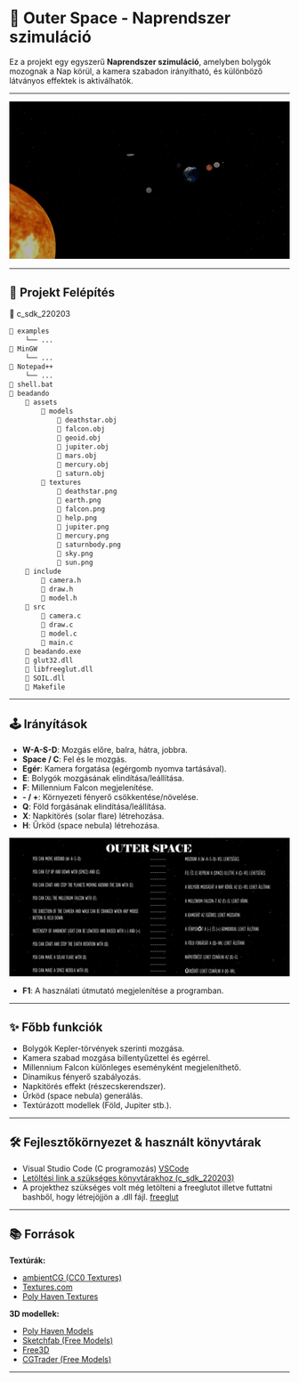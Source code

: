 # 🌌 Outer Space - Naprendszer szimuláció

Ez a projekt egy egyszerű **Naprendszer szimuláció**, amelyben bolygók mozognak a Nap körül, a kamera szabadon irányítható, és különböző látványos effektek is aktiválhatók.

---

<img src="./beadando/assets/textures/readmeseged.png" alt="Controls" width="700"/>

---

## 📁 Projekt Felépítés

📁 c_sdk_220203

    📁 examples
        └── ...
    📁 MinGW
        └── ...
    📁 Notepad++
        └── ...
    📄 shell.bat
    📁 beadando
        📁 assets
            📁 models
                📄 deathstar.obj
                📄 falcon.obj
                📄 geoid.obj
                📄 jupiter.obj
                📄 mars.obj
                📄 mercury.obj
                📄 saturn.obj
            📁 textures
                📄 deathstar.png
                📄 earth.png
                📄 falcon.png
                📄 help.png
                📄 jupiter.png
                📄 mercury.png
                📄 saturnbody.png
                📄 sky.png
                📄 sun.png
        📁 include
            📄 camera.h
            📄 draw.h
            📄 model.h
        📁 src
            📄 camera.c
            📄 draw.c
            📄 model.c
            📄 main.c
        📄 beadando.exe
        📄 glut32.dll
        📄 libfreeglut.dll
        📄 SOIL.dll
        📄 Makefile

---


## 🕹️ Irányítások

- **W-A-S-D**: Mozgás előre, balra, hátra, jobbra.
- **Space / C**: Fel és le mozgás.
- **Egér**: Kamera forgatása (egérgomb nyomva tartásával).
- **E**: Bolygók mozgásának elindítása/leállítása.
- **F**: Millennium Falcon megjelenítése.
- **- / +**: Környezeti fényerő csökkentése/növelése.
- **Q**: Föld forgásának elindítása/leállítása.
- **X**: Napkitörés (solar flare) létrehozása.
- **H**: Űrköd (space nebula) létrehozása.

<img src="./beadando/assets/textures/help.PNG" alt="Controls" width="700"/>

- **F1**: A használati útmutató megjelenítése a programban.

---


## ✨ Főbb funkciók

- Bolygók Kepler-törvények szerinti mozgása.
- Kamera szabad mozgása billentyűzettel és egérrel.
- Millennium Falcon különleges eseményként megjeleníthető.
- Dinamikus fényerő szabályozás.
- Napkitörés effekt (részecskerendszer).
- Űrköd (space nebula) generálás.
- Textúrázott modellek (Föld, Jupiter stb.).

---

## 🛠️ Fejlesztőkörnyezet & használt könyvtárak

- Visual Studio Code (C programozás) [VSCode](https://code.visualstudio.com)
- [Letöltési link a szükséges könyvtárakhoz (c_sdk_220203)](https://web.uni-miskolc.hu/~matip/grafika/pages/development.html)
- A projekthez szükséges volt még letölteni a freeglutot illetve futtatni bashből, hogy létrejöjjön a .dll fájl.
[freeglut](https://www.transmissionzero.co.uk/software/freeglut-devel/)

---

## 📚 Források

**Textúrák:**
- [ambientCG (CC0 Textures)](https://ambientcg.com/)
- [Textures.com](https://www.textures.com/)
- [Poly Haven Textures](https://polyhaven.com/textures)

**3D modellek:**
- [Poly Haven Models](https://polyhaven.com/models)
- [Sketchfab (Free Models)](https://sketchfab.com/search?features=downloadable&sort_by=-likeCount&type=models)
- [Free3D](https://free3d.com/)
- [CGTrader (Free Models)](https://www.cgtrader.com/free-3d-models)

---
